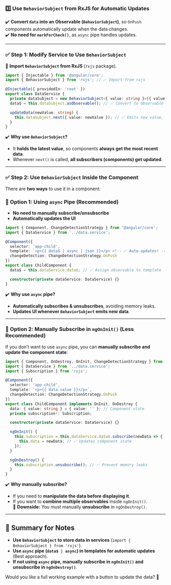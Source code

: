 ### **3️⃣ Use `BehaviorSubject` from RxJS for Automatic Updates**  

✔️ **Convert `data` into an Observable (`BehaviorSubject`)**, so `OnPush` components automatically update when the data changes.  
✔️ **No need for `markForCheck()`**, as `async` pipe handles updates.  

---

### **✅ Step 1: Modify Service to Use `BehaviorSubject`**  
🔹 **Import `BehaviorSubject` from RxJS** (`rxjs` package).  
```typescript
import { Injectable } from '@angular/core';
import { BehaviorSubject } from 'rxjs'; // ✅ Import from rxjs

@Injectable({ providedIn: 'root' })
export class DataService {
  private dataSubject = new BehaviorSubject<{ value: string }>({ value: 'Initial Data' });
  data$ = this.dataSubject.asObservable(); // ✅ Convert to Observable

  updateData(newValue: string) {
    this.dataSubject.next({ value: newValue }); // ✅ Emits new value, triggering updates
  }
}
```
✔️ **Why use `BehaviorSubject`?**  
- It **holds the latest value**, so components **always get the most recent data**.  
- Whenever `next()` is called, **all subscribers (components) get updated**.  

---

### **✅ Step 2: Use `BehaviorSubject` Inside the Component**  

There are **two ways** to use it in a component:  

### **🔹 Option 1: Using `async` Pipe (Recommended)**
- **No need to manually subscribe/unsubscribe**  
- **Automatically updates the UI**  
```typescript
import { Component, ChangeDetectionStrategy } from '@angular/core';
import { DataService } from '../data.service';

@Component({
  selector: 'app-child',
  template: `<p>{{ data$ | async | json }}</p> <!-- ✅ Auto-updates! -->`,
  changeDetection: ChangeDetectionStrategy.OnPush
})
export class ChildComponent {
  data$ = this.dataService.data$; // ✅ Assign observable to template

  constructor(private dataService: DataService) {}
}
```
✔️ **Why use `async` pipe?**  
- **Automatically subscribes & unsubscribes**, avoiding memory leaks.  
- **Updates UI whenever `BehaviorSubject` emits new data**.  

---

### **🔹 Option 2: Manually Subscribe in `ngOnInit()` (Less Recommended)**
If you don’t want to use `async` pipe, you can **manually subscribe and update the component state**:  
```typescript
import { Component, OnDestroy, OnInit, ChangeDetectionStrategy } from '@angular/core';
import { DataService } from '../data.service';
import { Subscription } from 'rxjs';

@Component({
  selector: 'app-child',
  template: `<p>{{ data.value }}</p>`,
  changeDetection: ChangeDetectionStrategy.OnPush
})
export class ChildComponent implements OnInit, OnDestroy {
  data: { value: string } = { value: '' }; // Component state
  private subscription!: Subscription;

  constructor(private dataService: DataService) {}

  ngOnInit() {
    this.subscription = this.dataService.data$.subscribe(newData => {
      this.data = newData; // ✅ Updates component state
    });
  }

  ngOnDestroy() {
    this.subscription.unsubscribe(); // ✅ Prevent memory leaks
  }
}
```
✔️ **Why manually subscribe?**  
- If you need to **manipulate the data before displaying it**.  
- If you want to **combine multiple observables** inside `ngOnInit()`.  
🔹 **Downside:** You must manually **unsubscribe** in `ngOnDestroy()`.

---

## **🚀 Summary for Notes**
- **Use `BehaviorSubject` to store data in services** (`import { BehaviorSubject } from 'rxjs'`).  
- **Use `async` pipe (`data$ | async`) in templates for automatic updates** (Best approach).  
- **If not using `async` pipe, manually subscribe in `ngOnInit()` and unsubscribe in `ngOnDestroy()`**.  

Would you like a full working example with a button to update the data? 🚀